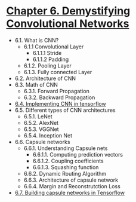 
# [Chapter 6. Demystifying Convolutional Networks](#)

* 6.1. What is CNN?
	* 6.1.1 Convolutional Layer
		* 6.1.1.1 Stride
		* 6.1.1.2 Padding
	* 6.1.2. Pooling Layer
	* 6.1.3. Fully connected Layer
* 6.2. Architecture of CNN
* 6.3. Math of CNN 
	* 6.3.1. Forward Propagation
	* 6.3.2. Backward Propagation
* [ 6.4. Implementing CNN in tensorflow](#)
* 6.5. Different types of CNN architectures
	* 6.5.1. LeNet 
	* 6.5.2. AlexNet
	* 6.5.3. VGGNet
	* 6.5.4. Inception Net
* 6.6. Capsule networks
	* 6.6.1. Understanding Capsule nets
		* 6.6.1.1. Computing prediction vectors
		* 6.6.1.2. Coupling coefficients
		* 6.6.1.3. Squashing function
	* 6.6.2. Dynamic Routing Algorithm
	* 6.6.3. Architecture of capsule network
	* 6.6.4. Margin and Reconstrutction Loss
*  [6.7. Building capsule networks in Tensorflow](#)